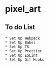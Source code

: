 # pixel_art

## To do List

    * Set Up Webpack
    * Set Up Babel
    * Set Up TS
    * Set Up Prettier
    * Set Up ESLint
    * Set Up Git Hooks